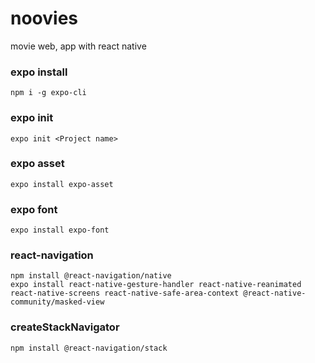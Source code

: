 # noovies
movie web, app with react native

### expo install
```
npm i -g expo-cli
```

### expo init
```
expo init <Project name>
```
### expo asset
```
expo install expo-asset
```
### expo font
```
expo install expo-font
```
### react-navigation
```
npm install @react-navigation/native
expo install react-native-gesture-handler react-native-reanimated react-native-screens react-native-safe-area-context @react-native-community/masked-view
```
### createStackNavigator
```
npm install @react-navigation/stack
```
